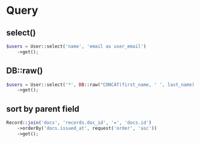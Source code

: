 # Query

## select()

```php
$users = User::select('name', 'email as user_email')
    ->get();
```

## DB::raw()

```php
$users = User::select('*', DB::raw("CONCAT(first_name, ' ', last_name) AS full_name"))
    ->get();
```

## sort by parent field

```php
Record::join('docs', 'records.doc_id', '=', 'docs.id')
    ->orderBy('docs.issued_at', request('order', 'asc'))
    ->get();
```
